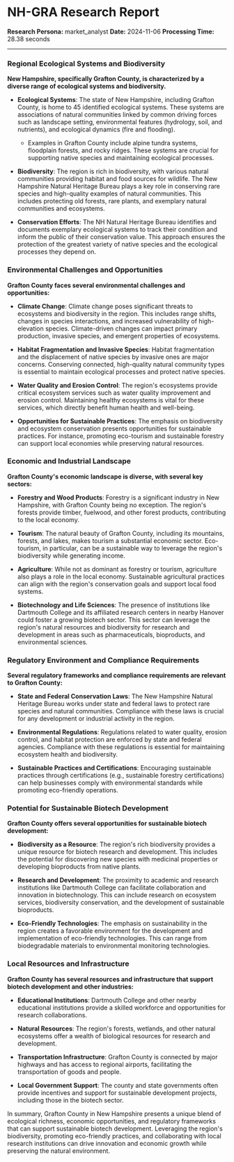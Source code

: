# NH-GRA Research Report

**Research Persona:** market_analyst
**Date:** 2024-11-06
**Processing Time:** 28.38 seconds

---

### Regional Ecological Systems and Biodiversity

**New Hampshire, specifically Grafton County, is characterized by a diverse range of ecological systems and biodiversity.**

- **Ecological Systems**: The state of New Hampshire, including Grafton County, is home to 45 identified ecological systems. These systems are associations of natural communities linked by common driving forces such as landscape setting, environmental features (hydrology, soil, and nutrients), and ecological dynamics (fire and flooding).
  - Examples in Grafton County include alpine tundra systems, floodplain forests, and rocky ridges. These systems are crucial for supporting native species and maintaining ecological processes.

- **Biodiversity**: The region is rich in biodiversity, with various natural communities providing habitat and food sources for wildlife. The New Hampshire Natural Heritage Bureau plays a key role in conserving rare species and high-quality examples of natural communities. This includes protecting old forests, rare plants, and exemplary natural communities and ecosystems.

- **Conservation Efforts**: The NH Natural Heritage Bureau identifies and documents exemplary ecological systems to track their condition and inform the public of their conservation value. This approach ensures the protection of the greatest variety of native species and the ecological processes they depend on.

### Environmental Challenges and Opportunities

**Grafton County faces several environmental challenges and opportunities:**

- **Climate Change**: Climate change poses significant threats to ecosystems and biodiversity in the region. This includes range shifts, changes in species interactions, and increased vulnerability of high-elevation species. Climate-driven changes can impact primary production, invasive species, and emergent properties of ecosystems.

- **Habitat Fragmentation and Invasive Species**: Habitat fragmentation and the displacement of native species by invasive ones are major concerns. Conserving connected, high-quality natural community types is essential to maintain ecological processes and protect native species.

- **Water Quality and Erosion Control**: The region's ecosystems provide critical ecosystem services such as water quality improvement and erosion control. Maintaining healthy ecosystems is vital for these services, which directly benefit human health and well-being.

- **Opportunities for Sustainable Practices**: The emphasis on biodiversity and ecosystem conservation presents opportunities for sustainable practices. For instance, promoting eco-tourism and sustainable forestry can support local economies while preserving natural resources.

### Economic and Industrial Landscape

**Grafton County's economic landscape is diverse, with several key sectors:**

- **Forestry and Wood Products**: Forestry is a significant industry in New Hampshire, with Grafton County being no exception. The region's forests provide timber, fuelwood, and other forest products, contributing to the local economy.

- **Tourism**: The natural beauty of Grafton County, including its mountains, forests, and lakes, makes tourism a substantial economic sector. Eco-tourism, in particular, can be a sustainable way to leverage the region's biodiversity while generating income.

- **Agriculture**: While not as dominant as forestry or tourism, agriculture also plays a role in the local economy. Sustainable agricultural practices can align with the region's conservation goals and support local food systems.

- **Biotechnology and Life Sciences**: The presence of institutions like Dartmouth College and its affiliated research centers in nearby Hanover could foster a growing biotech sector. This sector can leverage the region's natural resources and biodiversity for research and development in areas such as pharmaceuticals, bioproducts, and environmental sciences.

### Regulatory Environment and Compliance Requirements

**Several regulatory frameworks and compliance requirements are relevant to Grafton County:**

- **State and Federal Conservation Laws**: The New Hampshire Natural Heritage Bureau works under state and federal laws to protect rare species and natural communities. Compliance with these laws is crucial for any development or industrial activity in the region.

- **Environmental Regulations**: Regulations related to water quality, erosion control, and habitat protection are enforced by state and federal agencies. Compliance with these regulations is essential for maintaining ecosystem health and biodiversity.

- **Sustainable Practices and Certifications**: Encouraging sustainable practices through certifications (e.g., sustainable forestry certifications) can help businesses comply with environmental standards while promoting eco-friendly operations.

### Potential for Sustainable Biotech Development

**Grafton County offers several opportunities for sustainable biotech development:**

- **Biodiversity as a Resource**: The region's rich biodiversity provides a unique resource for biotech research and development. This includes the potential for discovering new species with medicinal properties or developing bioproducts from native plants.

- **Research and Development**: The proximity to academic and research institutions like Dartmouth College can facilitate collaboration and innovation in biotechnology. This can include research on ecosystem services, biodiversity conservation, and the development of sustainable bioproducts.

- **Eco-Friendly Technologies**: The emphasis on sustainability in the region creates a favorable environment for the development and implementation of eco-friendly technologies. This can range from biodegradable materials to environmental monitoring technologies.

### Local Resources and Infrastructure

**Grafton County has several resources and infrastructure that support biotech development and other industries:**

- **Educational Institutions**: Dartmouth College and other nearby educational institutions provide a skilled workforce and opportunities for research collaborations.

- **Natural Resources**: The region's forests, wetlands, and other natural ecosystems offer a wealth of biological resources for research and development.

- **Transportation Infrastructure**: Grafton County is connected by major highways and has access to regional airports, facilitating the transportation of goods and people.

- **Local Government Support**: The county and state governments often provide incentives and support for sustainable development projects, including those in the biotech sector.

In summary, Grafton County in New Hampshire presents a unique blend of ecological richness, economic opportunities, and regulatory frameworks that can support sustainable biotech development. Leveraging the region's biodiversity, promoting eco-friendly practices, and collaborating with local research institutions can drive innovation and economic growth while preserving the natural environment.